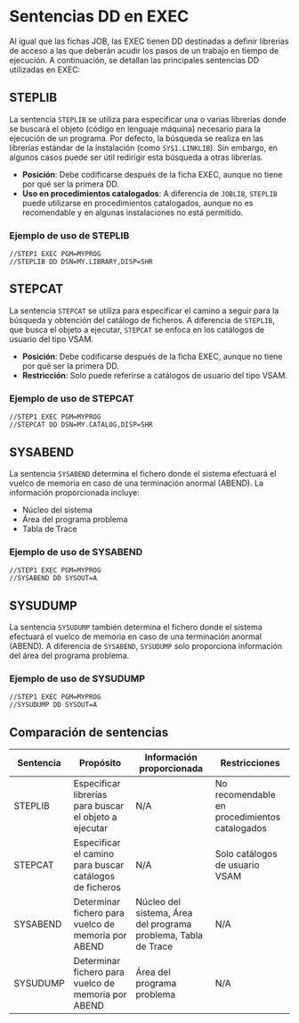 # Sentencias DD en EXEC

Al igual que las fichas JOB, las EXEC tienen DD destinadas a definir librerías de acceso a las que deberán acudir los pasos de un trabajo en tiempo de ejecución. A continuación, se detallan las principales sentencias DD utilizadas en EXEC:

## STEPLIB

La sentencia `STEPLIB` se utiliza para especificar una o varias librerías donde se buscará el objeto (código en lenguaje máquina) necesario para la ejecución de un programa. Por defecto, la búsqueda se realiza en las librerías estándar de la instalación (como `SYS1.LINKLIB`). Sin embargo, en algunos casos puede ser útil redirigir esta búsqueda a otras librerías.

- **Posición**: Debe codificarse después de la ficha EXEC, aunque no tiene por qué ser la primera DD.
- **Uso en procedimientos catalogados**: A diferencia de `JOBLIB`, `STEPLIB` puede utilizarse en procedimientos catalogados, aunque no es recomendable y en algunas instalaciones no está permitido.

### Ejemplo de uso de STEPLIB

```jcl
//STEP1 EXEC PGM=MYPROG
//STEPLIB DD DSN=MY.LIBRARY,DISP=SHR
```

## STEPCAT

La sentencia `STEPCAT` se utiliza para especificar el camino a seguir para la búsqueda y obtención del catálogo de ficheros. A diferencia de `STEPLIB`, que busca el objeto a ejecutar, `STEPCAT` se enfoca en los catálogos de usuario del tipo VSAM.

- **Posición**: Debe codificarse después de la ficha EXEC, aunque no tiene por qué ser la primera DD.
- **Restricción**: Solo puede referirse a catálogos de usuario del tipo VSAM.

### Ejemplo de uso de STEPCAT

```jcl
//STEP1 EXEC PGM=MYPROG
//STEPCAT DD DSN=MY.CATALOG,DISP=SHR
```

## SYSABEND

La sentencia `SYSABEND` determina el fichero donde el sistema efectuará el vuelco de memoria en caso de una terminación anormal (ABEND). La información proporcionada incluye:

- Núcleo del sistema
- Área del programa problema
- Tabla de Trace

### Ejemplo de uso de SYSABEND

```jcl
//STEP1 EXEC PGM=MYPROG
//SYSABEND DD SYSOUT=A
```

## SYSUDUMP

La sentencia `SYSUDUMP` también determina el fichero donde el sistema efectuará el vuelco de memoria en caso de una terminación anormal (ABEND). A diferencia de `SYSABEND`, `SYSUDUMP` solo proporciona información del área del programa problema.

### Ejemplo de uso de SYSUDUMP

```jcl
//STEP1 EXEC PGM=MYPROG
//SYSUDUMP DD SYSOUT=A
```

## Comparación de sentencias

| Sentencia | Propósito | Información proporcionada | Restricciones |
|-----------|-----------|---------------------------|---------------|
| STEPLIB   | Especificar librerías para buscar el objeto a ejecutar | N/A | No recomendable en procedimientos catalogados |
| STEPCAT   | Especificar el camino para buscar catálogos de ficheros | N/A | Solo catálogos de usuario VSAM |
| SYSABEND  | Determinar fichero para vuelco de memoria por ABEND | Núcleo del sistema, Área del programa problema, Tabla de Trace | N/A |
| SYSUDUMP  | Determinar fichero para vuelco de memoria por ABEND | Área del programa problema | N/A |
